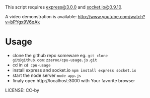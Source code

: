 This script requires express@3.0.0 and socket.io@0.9.10.

A video demonstration is available: http://www.youtube.com/watch?v=bPYgx9V6qAk

# Usage
- clone the github repo someware eg. `git clone git@github.com:zzeroo/cpu-usage.js.git`
- cd in `cd cpu-usage`
- install express and socket.io `npm install express socket.io`
- start the node server `node app.js`
- finaly open http://localhost:3000 with Your favorite browser


LICENSE: CC-by
